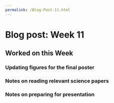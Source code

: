 ```yaml
---
permalink: /Blog-Post-11.html
---
```

# Blog post: Week 11

## Worked on this Week

### Updating figures for the final poster

### Notes on reading relevant science papers

### Notes on preparing for presentation
